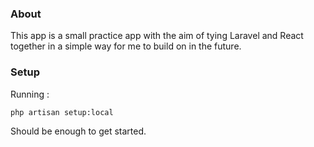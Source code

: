 ### About
This app is a small practice app with the aim of tying Laravel and React together in a simple way for me to build on 
in the future.

### Setup
Running : 
```
php artisan setup:local
```
Should be enough to get started.
